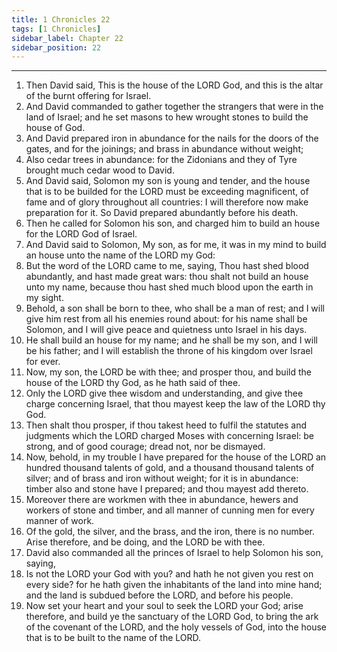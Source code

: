 ```yaml
---
title: 1 Chronicles 22
tags: [1 Chronicles]
sidebar_label: Chapter 22
sidebar_position: 22
---
```


---
1. Then David said, This is the house of the LORD God, and this is the altar of the burnt offering for Israel.
2. And David commanded to gather together the strangers that were in the land of Israel; and he set masons to hew wrought stones to build the house of God.
3. And David prepared iron in abundance for the nails for the doors of the gates, and for the joinings; and brass in abundance without weight;
4. Also cedar trees in abundance: for the Zidonians and they of Tyre brought much cedar wood to David.
5. And David said, Solomon my son is young and tender, and the house that is to be builded for the LORD must be exceeding magnificent, of fame and of glory throughout all countries: I will therefore now make preparation for it. So David prepared abundantly before his death.
6. Then he called for Solomon his son, and charged him to build an house for the LORD God of Israel.
7. And David said to Solomon, My son, as for me, it was in my mind to build an house unto the name of the LORD my God:
8. But the word of the LORD came to me, saying, Thou hast shed blood abundantly, and hast made great wars: thou shalt not build an house unto my name, because thou hast shed much blood upon the earth in my sight.
9. Behold, a son shall be born to thee, who shall be a man of rest; and I will give him rest from all his enemies round about: for his name shall be Solomon, and I will give peace and quietness unto Israel in his days.
10. He shall build an house for my name; and he shall be my son, and I will be his father; and I will establish the throne of his kingdom over Israel for ever.
11. Now, my son, the LORD be with thee; and prosper thou, and build the house of the LORD thy God, as he hath said of thee.
12. Only the LORD give thee wisdom and understanding, and give thee charge concerning Israel, that thou mayest keep the law of the LORD thy God.
13. Then shalt thou prosper, if thou takest heed to fulfil the statutes and judgments which the LORD charged Moses with concerning Israel: be strong, and of good courage; dread not, nor be dismayed.
14. Now, behold, in my trouble I have prepared for the house of the LORD an hundred thousand talents of gold, and a thousand thousand talents of silver; and of brass and iron without weight; for it is in abundance: timber also and stone have I prepared; and thou mayest add thereto.
15. Moreover there are workmen with thee in abundance, hewers and workers of stone and timber, and all manner of cunning men for every manner of work.
16. Of the gold, the silver, and the brass, and the iron, there is no number. Arise therefore, and be doing, and the LORD be with thee.
17. David also commanded all the princes of Israel to help Solomon his son, saying,
18. Is not the LORD your God with you? and hath he not given you rest on every side? for he hath given the inhabitants of the land into mine hand; and the land is subdued before the LORD, and before his people.
19. Now set your heart and your soul to seek the LORD your God; arise therefore, and build ye the sanctuary of the LORD God, to bring the ark of the covenant of the LORD, and the holy vessels of God, into the house that is to be built to the name of the LORD.